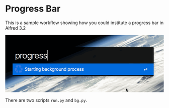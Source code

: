 # Progress Bar

This is a sample workflow showing how you could institute a progress bar in Alfred 3.2

![progress.gif](progress.gif)

There are two scripts `run.py` and `bg.py`.